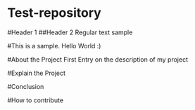 # Test-repository
#Header 1
##Header 2
Regular text sample

#This is a sample. Hello World :)

#About the Project
First Entry on the description of my project

#Explain the Project

#Conclusion

#How to contribute 
